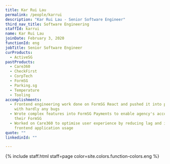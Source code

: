 ```yaml
---
title: Kar Rui Lau
permalink: /people/karrui
description: "Kar Rui Lau - Senior Software Engineer"
third_nav_title: Software Engineering
staffId: karrui
name: Kar Rui Lau
joinDate: February 3, 2020
functionId: eng
jobTitle: Senior Software Engineer
curProducts:
  - ActiveSG
pastProducts:
  - Care360
  - CheckFirst
  - CorpTech
  - FormSG
  - Parking.sg
  - Temperature
  - Tooling
accomplishments:
  - Frontend engineering work done on FormSG React and pushed it into production
    with hardly any bugs
  - Wrote complex features into FormSG Payments to enable agency's accounts to
    their FormSG
  - Worked on Care360 to optimise user experience by reducing lag and improved
    frontend application usage
quote: ""
linkedinId: ""

---
```


{% include staff.html staff=page color=site.colors.function-colors.eng %}
